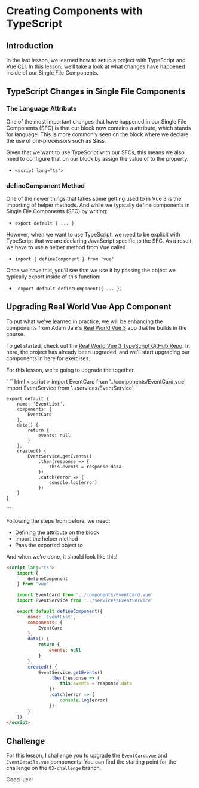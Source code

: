 # Creating Components with TypeScript

## Introduction

In the last lesson, we learned how to setup a project with TypeScript and Vue CLI. In this lesson, we’ll take a look at what changes have happened inside of our Single File Components.

## TypeScript Changes in Single File Components

### The Language Attribute

One of the most important changes that have happened in our Single File Components (SFC) is that our block now contains a attribute, which stands for language. This is more commonly seen on the block where we declare the use of pre-processors such as Sass.

Given that we want to use TypeScript with our SFCs, this means we also need to configure that on our block by assign the value of to the property.

* `<script lang="ts">
`

### defineComponent Method

One of the newer things that takes some getting used to in Vue 3 is the importing of helper methods. And while we typically define components in Single File Components (SFC) by writing:

* `
    export default {
        ...
    }
    `

However, when we want to use TypeScript, we need to be explicit with TypeScript that we are declaring JavaScript specific to the SFC. As a result, we have to use a helper method from Vue called .

* `
    import {
        defineComponent
    } from 'vue'
    `

Once we have this, you’ll see that we use it by passing the object we typically export inside of this function:

* `
    export default defineComponent({
        ...
    })`

## Upgrading Real World Vue App Component

To put what we’ve learned in practice, we will be enhancing the components from Adam Jahr’s [Real World Vue 3](https://www.vuemastery.com/courses/real-world-vue3/) app that he builds in the course.

To get started, check out the [Real World Vue 3 TypeScript GitHub Repo](https://github.com/Code-Pop/Real-World-Vue-3-TypeScript). In here, the project has already been upgraded, and we’ll start upgrading our components in here for exercises.

For this lesson, we’re going to upgrade the together.

`
    ``
    html
        <
        script >
        import EventCard from '../components/EventCard.vue'
    import EventService from '../services/EventService'

    export default {
        name: 'EventList',
        components: {
            EventCard
        },
        data() {
            return {
                events: null
            }
        },
        created() {
            EventService.getEvents()
                .then(response => {
                    this.events = response.data
                })
                .catch(error => {
                    console.log(error)
                })
        }
    }
</script>
```

Following the steps from before, we need:

* Defining the attribute on the block
* Import the helper method
* Pass the exported object to

And when we’re done, it should look like this!

```html
<script lang="ts">
    import {
        defineComponent
    } from 'vue'

    import EventCard from '../components/EventCard.vue'
    import EventService from '../services/EventService'

    export default defineComponent({
        name: 'EventList',
        components: {
            EventCard
        },
        data() {
            return {
                events: null
            }
        },
        created() {
            EventService.getEvents()
                .then(response => {
                    this.events = response.data
                })
                .catch(error => {
                    console.log(error)
                })
        }
    })
</script>
```

## Challenge

For this lesson, I challenge you to upgrade the `EventCard.vue` and `EventDetails.vue` components. You can find the starting point for the challenge on the `03-challenge` branch.

Good luck!

